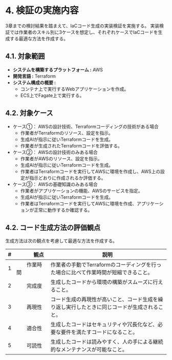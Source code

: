 # 4. 検証の実施内容

3章までの検討結果を踏まえて、IaCコード生成の実装検証を実施する。
実装検証では作業者のスキル別に3ケースを想定し、それぞれケースでIaCコードを生成する最適な方法を作成する。

## 4.1. 対象範囲

- **システムを構築するプラットフォーム :** AWS
- **開発言語 :** Terraform
- **システム構成の概要 :** 
    - コンテナ上で実行するWebアプリケーションを作成。
    - ECS上でFagate上で実行する。

## 4.2. 対象ケース

- ケース①： AWSの設計技術、Terraformコーディングの技術がある場合
  - 作業者がTerraformのリソース、設定を指示。
  - 生成AIが指示に従いTerraformコードを生成。
  - 作業者が生成されたTerraformコードを評価する。
- ケース②： AWSの設計技術のみある場合
  - 作業者がAWSのリソース、設定を指示。
  - 生成AIが指示に従いTerraformコードを生成。
  - 作業者はTerraformコードを実行してAWSに環境を作成し、AWS上の設定が指示どおりに作成されるか評価する。
- ケース③： AWSの基礎知識のみある場合
  - 作業者がアプリケーションの機能、AWSのサービスを指定。
  - 生成AIが指示に従いTerraformコードを生成。
  - 作業者はTerraformコードを実行してAWSに環境を作成、アプリケーションが正常に動作するか確認する。

## 4.2. コード生成方法の評価観点

生成方法は次の観点を考慮して最適な方法を作成する。

|#|　　　観点　　　|説明|
|---|------|------|
|1|　　作業時間　　|作業者の手動でTerraformのコーディングを行った場合に比べて作業時間が短縮できること。|
|2|　　完成度　　|生成したコードから環境の構築がスムーズに行えること。|
|3|　　再現性　　|コード生成の再現性が高いこと、コード生成を繰り返し実行したときに同じコードが生成されること。|
|4|　　適合性　　|生成したコードはセキュリティや冗長化など、必要な要件を満たすコードになること。|
|5|　　可読性　　|生成したコードは読みやすく、人の手による継続的なメンテナンスが可能なこと。|
